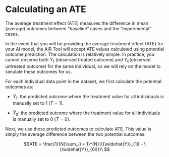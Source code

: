 # ****Calculating an ATE****

The average treatment effect (ATE) measures the difference in mean (average) outcomes between “baseline” cases and the “experimental" cases. 

In the event that you will be providing the average treatment effect (ATE) for your AI model, the AIR Tool will accept ATE values calculated using potential outcome prediction. The calculation is relatively simple. In practice, you cannot observe both $Y_{1}$​ (observed treated outcome) and $Y_{0}$​ (observed untreated outcome) for the same individual, so we will rely on the model to simulate these outcomes for us. 

For each individual data point in the dataset, we first calculate the potential outcomes as:

-   ${\widehat{Y}}_{1}$: the predicted outcome where the treatment value for all individuals is manually set to 1 ($T = 1$).

-   ${\widehat{Y}}_{0}$: the predicted outcome where the treatment value for all individuals is manually set to 0 ($T = 0$).

Next, we use these predicted outcomes to calculate ATE. This value is
simply the average difference between the two potential outcomes:

$$ATE = \frac{1}{N}\sum_{i = 1}^{N}{({\widehat{Y}}_{1i} - \ {\widehat{Y}}_{0i})}\ $$
